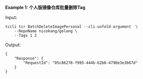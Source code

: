 **Example 1: 个人版镜像仓库批量删除Tag**



Input: 

```
tccli tcr BatchDeleteImagePersonal --cli-unfold-argument  \
    --RepoName nicokang/golang \
    --Tags 1 2
```

Output: 
```
{
    "Response": {
        "RequestId": "05c86278-f995-444b-b2b6-4798e3e3b67d"
    }
}
```

